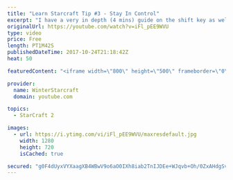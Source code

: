 ```yaml
---
title: "Learn Starcraft Tip #3 - Stay In Control"
excerpt: "I have a very in depth (4 mins) guide on the shift key as well here https://www.youtube.com/watch?v=7x9pHr544oY"
originalUrl: https://youtube.com/watch?v=iFl_pEE9WVU
type: video
price: Free
length: PT1M42S
publishedDateTime: 2017-10-24T21:18:42Z
heat: 50

featuredContent: "<iframe width=\"800\" height=\"500\" frameborder=\"0\" src=\"https://www.youtube.com/embed/iFl_pEE9WVU\" allow=\"accelerometer; autoplay; encrypted-media; gyroscope; picture-in-picture\" allowfullscreen></iframe>"

provider:
  name: WinterStarcraft
  domain: youtube.com

topics:
  - StarCraft 2

images:
  - url: https://i.ytimg.com/vi/iFl_pEE9WVU/maxresdefault.jpg
    width: 1280
    height: 720
    isCached: true

secured: "g0F4dUyxVYXaagXB4WBwV9o6aO0IXh8iab2TnIJDEe+WJqvb+Oh/0ZxAHdgSvESKTC3mD2Vte4QEiWs+ph7ZaRwda6jD9u+ir7IZbW2mz4KSia9ypS+HgDRjOgR1WOA2/g79Kv6nJJe4NYXGnwQLfsS8E0eZFpy2o564i3+/R3YX0fwODoKgWzmKP/ws/57IBxrAhy865OrfhyUuB0ohLKwW3L0Mewt5Enzg86/z5/kl6+XLT1Ix/DWGiEbcGoOFtJ/OdOdlhyME4FMwSAJMvk5ksBA/hHOdGbMKp9tKQ5cWIQvlCDcAeuFGiO6BRYeANiG7POmMmQ2PcXD9Y2QKYG1NeNZaQi4SBO57yXxd+jpCfQcWHpYzN8fmRZQO05ICMlX8bYAvkqBo7YtomHguPIXEJxzKhF77ISeFm3UeeVM=;Tx2qM8MCxaGBADV9cCubTQ=="
---
```


